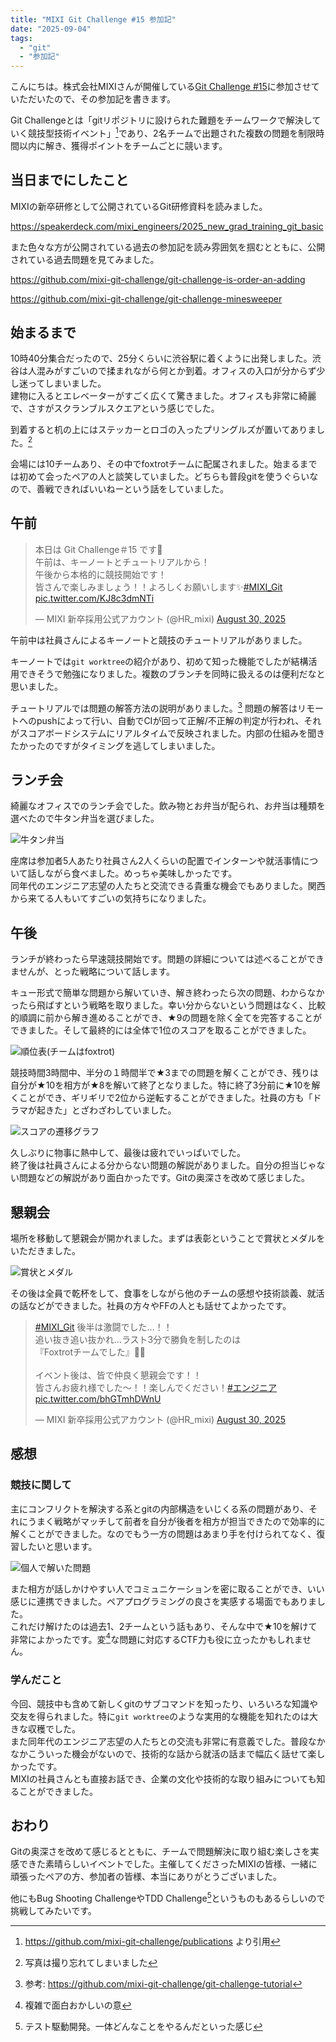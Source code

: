 ```yaml
---
title: "MIXI Git Challenge #15 参加記"
date: "2025-09-04"
tags:
  - "git"
  - "参加記"
---
```


こんにちは。株式会社MIXIさんが開催している[Git Challenge #15](https://mixi-recruit.snar.jp/jobboard/detail.aspx?id=r2gJYJt_Ad7XK032Cxq8RA)に参加させていただいたので、その参加記を書きます。

Git Challengeとは「gitリポジトリに設けられた難題をチームワークで解決していく競技型技術イベント」[^gitchall]であり、2名チームで出題された複数の問題を制限時間以内に解き、獲得ポイントをチームごとに競います。

[^gitchall]: https://github.com/mixi-git-challenge/publications より引用

## 当日までにしたこと

MIXIの新卒研修として公開されているGit研修資料を読みました。

https://speakerdeck.com/mixi_engineers/2025_new_grad_training_git_basic

また色々な方が公開されている過去の参加記を読み雰囲気を掴むとともに、公開されている過去問題を見てみました。

https://github.com/mixi-git-challenge/git-challenge-is-order-an-adding

https://github.com/mixi-git-challenge/git-challenge-minesweeper

## 始まるまで

10時40分集合だったので、25分くらいに渋谷駅に着くように出発しました。渋谷は人混みがすごいので揉まれながら何とか到着。オフィスの入口が分からず少し迷ってしまいました。  
建物に入るとエレベーターがすごく広くて驚きました。オフィスも非常に綺麗で、さすがスクランブルスクエアという感じでした。

到着すると机の上にはステッカーとロゴの入ったプリングルズが置いてありました。[^nophoto]

[^nophoto]: 写真は撮り忘れてしまいました

会場には10チームあり、その中でfoxtrotチームに配属されました。始まるまでは初めて会ったペアの人と談笑していました。どちらも普段gitを使うぐらいなので、善戦できればいいねーという話をしていました。

## 午前

<blockquote class="twitter-tweet"><p lang="ja" dir="ltr">本日は Git Challenge＃15 です🎉<br>午前は、キーノートとチュートリアルから！<br>午後から本格的に競技開始です！<br>皆さんで楽しみましょう！！よろしくお願いします✨<a href="https://twitter.com/hashtag/MIXI_Git?src=hash&amp;ref_src=twsrc%5Etfw">#MIXI_Git</a> <a href="https://t.co/KJ8c3dmNTi">pic.twitter.com/KJ8c3dmNTi</a></p>&mdash; MIXI 新卒採用公式アカウント (@HR_mixi) <a href="https://twitter.com/HR_mixi/status/1961616918441594891?ref_src=twsrc%5Etfw">August 30, 2025</a></blockquote> <script async src="https://platform.twitter.com/widgets.js" charset="utf-8"></script>

午前中は社員さんによるキーノートと競技のチュートリアルがありました。

キーノートでは`git worktree`の紹介があり、初めて知った機能でしたが結構活用できそうで勉強になりました。複数のブランチを同時に扱えるのは便利だなと思いました。

チュートリアルでは問題の解答方法の説明がありました。[^tutorial]
問題の解答はリモートへのpushによって行い、自動でCIが回って正解/不正解の判定が行われ、それがスコアボードシステムにリアルタイムで反映されました。内部の仕組みを聞きたかったのですがタイミングを逃してしまいました。

[^tutorial]: 参考: https://github.com/mixi-git-challenge/git-challenge-tutorial

## ランチ会

綺麗なオフィスでのランチ会でした。飲み物とお弁当が配られ、お弁当は種類を選べたので牛タン弁当を選びました。

![牛タン弁当](../images/mixi-git/lunch.png "牛タン弁当")

座席は参加者5人あたり社員さん2人くらいの配置でインターンや就活事情について話しながら食べました。めっちゃ美味しかったです。  
同年代のエンジニア志望の人たちと交流できる貴重な機会でもありました。関西から来てる人もいてすごいの気持ちになりました。

## 午後

ランチが終わったら早速競技開始です。問題の詳細については述べることができませんが、とった戦略について話します。

キュー形式で簡単な問題から解いていき、解き終わったら次の問題、わからなかったら飛ばすという戦略を取りました。幸い分からないという問題はなく、比較的順調に前から解き進めることができ、★9の問題を除く全てを完答することができました。そして最終的には全体で1位のスコアを取ることができました。

![順位表(チームはfoxtrot)](../images/mixi-git/scoreboard.png "順位表(チームはfoxtrot)")

競技時間3時間中、半分の１時間半で★3までの問題を解くことができ、残りは自分が★10を相方が★8を解いて終了となりました。特に終了3分前に★10を解くことができ、ギリギリで2位から逆転することができました。社員の方も「ドラマが起きた」とざわざわしていました。

![スコアの遷移グラフ](../images/mixi-git/scoregraph.png "スコアの遷移グラフ")

久しぶりに物事に熱中して、最後は疲れでいっぱいでした。  
終了後は社員さんによる分からない問題の解説がありました。自分の担当じゃない問題などの解説があり面白かったです。Gitの奥深さを改めて感じました。

## 懇親会

場所を移動して懇親会が開かれました。まずは表彰ということで賞状とメダルをいただきました。

![賞状とメダル](../images/mixi-git/award.png "賞状とメダル")

その後は全員で乾杯をして、食事をしながら他のチームの感想や技術談義、就活の話などができました。社員の方々やFFの人とも話せてよかったです。

<blockquote class="twitter-tweet"><p lang="ja" dir="ltr"><a href="https://twitter.com/hashtag/MIXI_Git?src=hash&amp;ref_src=twsrc%5Etfw">#MIXI_Git</a> 後半は激闘でした…！！<br>追い抜き追い抜かれ…ラスト3分で勝負を制したのは<br>『Foxtrotチームでした』🎊✨<br><br>イベント後は、皆で仲良く懇親会です！！<br>皆さんお疲れ様でした～！！楽しんでください！<a href="https://twitter.com/hashtag/%E3%82%A8%E3%83%B3%E3%82%B8%E3%83%8B%E3%82%A2?src=hash&amp;ref_src=twsrc%5Etfw">#エンジニア</a> <a href="https://t.co/bhGTmhDWnU">pic.twitter.com/bhGTmhDWnU</a></p>&mdash; MIXI 新卒採用公式アカウント (@HR_mixi) <a href="https://twitter.com/HR_mixi/status/1961739052920741976?ref_src=twsrc%5Etfw">August 30, 2025</a></blockquote>

## 感想

### 競技に関して

主にコンフリクトを解決する系とgitの内部構造をいじくる系の問題があり、それにうまく戦略がマッチして前者を自分が後者を相方が担当できたので効率的に解くことができました。なのでもう一方の問題はあまり手を付けられてなく、復習したいと思います。

![個人で解いた問題](../images/mixi-git/soloscore.png "個人で解いた問題")

また相方が話しかけやすい人でコミュニケーションを密に取ることができ、いい感じに連携できました。ペアプログラミングの良さを実感する場面でもありました。  
これだけ解けたのは過去1、2チームという話もあり、そんな中で★10を解けて非常によかったです。変[^hen]な問題に対応するCTF力も役に立ったかもしれません。

[^hen]: 複雑で面白おかしいの意

### 学んだこと

今回、競技中も含めて新しくgitのサブコマンドを知ったり、いろいろな知識や交友を得られました。特に`git worktree`のような実用的な機能を知れたのは大きな収穫でした。  
また同年代のエンジニア志望の人たちとの交流も非常に有意義でした。普段なかなかこういった機会がないので、技術的な話から就活の話まで幅広く話せて楽しかったです。  
MIXIの社員さんとも直接お話でき、企業の文化や技術的な取り組みについても知ることができました。

## おわり

Gitの奥深さを改めて感じるとともに、チームで問題解決に取り組む楽しさを実感できた素晴らしいイベントでした。主催してくださったMIXIの皆様、一緒に頑張ったペアの方、参加者の皆様、本当にありがとうございました。

他にもBug Shooting ChallengeやTDD Challenge[^tdd]というものもあるらしいので挑戦してみたいです。

[^tdd]: テスト駆動開発。一体どんなことをやるんだといった感じ
